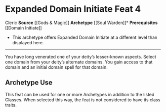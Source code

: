 ﻿---
actions: null
cost: null
element: null
feat: Expanded Domain Initiate
frequency: null
heighten_level: null
id: '1172'
level: '4'
name: Expanded Domain Initiate
prerequisite: '[[DATABASE/feat/Domain Initiate|Domain Initiate]]'
rarity: Common
requirement: null
school: null
source: '[[DATABASE/source/Gods & Magic|Gods & Magic]]'
subcategory: null
trait:
- '[[DATABASE/trait/Cleric|Cleric]]'
trigger: null
type: Feat

---
# Expanded Domain Initiate <span class="item-type">Feat 4</span>

<span class="item-trait">Cleric</span>
**Source** [[Gods & Magic]] 
**Archetype** [[Soul Warden]]*
**Prerequisites** [[Domain Initiate]]
* This archetype offers Expanded Domain Initiate at a different level than displayed here.

---
You have long venerated one of your deity’s lesser-known aspects. Select one domain from your deity’s alternate domains. You gain access to that domain and an initial domain spell for that domain.

## Archetype Use

This feat can be used for one or more Archetypes in addition to the listed Classes. When selected this way, the feat is not considered to have its class traits.